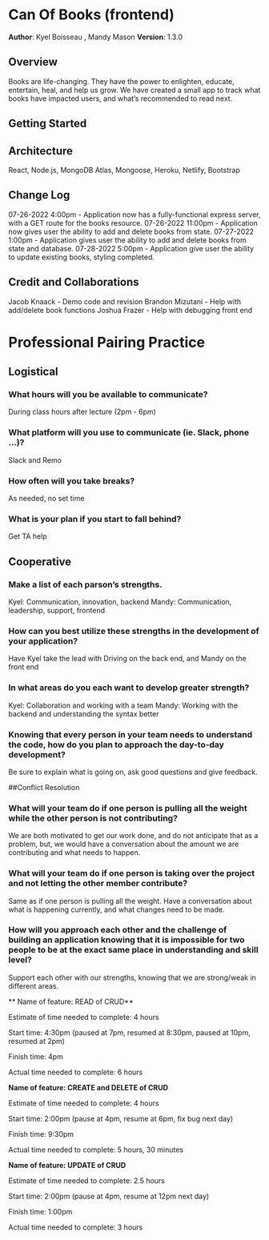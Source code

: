 # Can Of Books (frontend)

**Author**: Kyel Boisseau , Mandy Mason
**Version**: 1.3.0 

## Overview
Books are life-changing. They have the power to enlighten, educate, entertain, heal, and help us grow. We have created a small app to track what books have impacted users, and what’s recommended to read next.

## Getting Started


## Architecture
React, Node.js, MongoDB Atlas, Mongoose, Heroku, Netlify, Bootstrap

## Change Log

07-26-2022 4:00pm - Application now has a fully-functional express server, with a GET route for the books resource.
07-26-2022 11:00pm - Application now gives user the ability to add and delete books from state.
07-27-2022 1:00pm - Application gives user the ability to add and delete books from state and database.
07-28-2022 5:00pm - Application give user the ability to update existing books, styling completed.

## Credit and Collaborations
Jacob Knaack - Demo code and revision
Brandon Mizutani - Help with add/delete book functions
Joshua Frazer - Help with debugging front end

# Professional Pairing Practice

## Logistical

### What hours will you be available to communicate? 
During class hours after lecture (2pm - 6pm)

### What platform will you use to communicate (ie. Slack, phone …)? 
Slack and Remo

### How often will you take breaks? 
As needed, no set time

### What is your plan if you start to fall behind? 
Get TA help

## Cooperative

### Make a list of each parson’s strengths. 
Kyel: Communication, innovation, backend 
Mandy: Communication, leadership, support, frontend

### How can you best utilize these strengths in the development of your application? 
Have Kyel take the lead with Driving on the back end, and Mandy on the front end

### In what areas do you each want to develop greater strength? 
Kyel: Collaboration and working with a team Mandy: Working with the backend and understanding the syntax better

### Knowing that every person in your team needs to understand the code, how do you plan to approach the day-to-day development? 
Be sure to explain what is going on, ask good questions and give feedback.

##Conflict Resolution

### What will your team do if one person is pulling all the weight while the other person is not contributing?
 We are both motivated to get our work done, and do not anticipate that as a problem, but, we would have a conversation about the amount we are contributing and what needs to happen.

### What will your team do if one person is taking over the project and not letting the other member contribute? 
Same as if one person is pulling all the weight. Have a conversation about what is happening currently, and what changes need to be made.

### How will you approach each other and the challenge of building an application knowing that it is impossible for two people to be at the exact same place in understanding and skill level? 
Support each other with our strengths, knowing that we are strong/weak in different areas.

** Name of feature: READ of CRUD**

Estimate of time needed to complete: 4 hours

Start time: 4:30pm (paused at 7pm, resumed at 8:30pm, paused at 10pm, resumed at 2pm)

Finish time: 4pm

Actual time needed to complete: 6 hours

**Name of feature: CREATE and DELETE of CRUD**

Estimate of time needed to complete: 4 hours

Start time: 2:00pm (pause at 4pm, resume at 6pm, fix bug next day)

Finish time: 9:30pm

Actual time needed to complete: 5 hours, 30 minutes

**Name of feature: UPDATE of CRUD**

Estimate of time needed to complete: 2.5 hours

Start time: 2:00pm (pause at 4pm, resume at 12pm next day)

Finish time: 1:00pm

Actual time needed to complete: 3 hours
